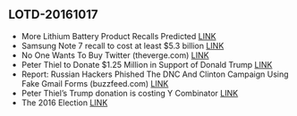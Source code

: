 ## LOTD-20161017

- More Lithium Battery Product Recalls Predicted [LINK](https://hardware.slashdot.org/story/16/10/16/1913220/more-lithium-battery-product-recalls-predicted)
- Samsung Note 7 recall to cost at least $5.3 billion [LINK](http://www.sfgate.com/business/technology/article/Samsung-Note-7-recall-in-US-expands-to-9968347.php)
- No One Wants To Buy Twitter  (theverge.com)  [LINK](https://apple.slashdot.org/story/16/10/15/1124213/no-one-wants-to-buy-twitter)
- Peter Thiel to Donate $1.25  Million in Support of Donald Trump [LINK](http://mobile.nytimes.com/2016/10/16/technology/peter-thiel-donald-j-trump.html?_r=0)
- Report: Russian Hackers Phished The DNC And Clinton Campaign Using Fake Gmail Forms  (buzzfeed.com)  [LINK](https://news.slashdot.org/story/16/10/16/2344258/report-russian-hackers-phished-the-dnc-and-clinton-campaign-using-fake-gmail-forms)
- Peter Thiel’s Trump donation is costing Y Combinator [LINK](http://www.theverge.com/2016/10/17/13307112/peter-thiel-trump-donation-project-include-ellen-pao-sam-altman)
- The 2016 Election [LINK](http://blog.samaltman.com/the-2016-election)